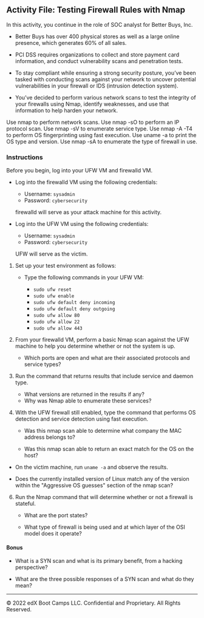 ## Activity File: Testing Firewall Rules with Nmap

In this activity, you continue in the role of SOC analyst for Better Buys, Inc. 

- Better Buys has over 400 physical stores as well as a large online presence, which generates 60% of all sales.

- PCI DSS requires organizations to collect and store payment card information, and conduct vulnerability scans and penetration tests. 

- To stay compliant while ensuring a strong security posture, you’ve been tasked with conducting scans against your network to uncover potential vulnerabilities in your firewall or IDS (intrusion detection system). 

- You’ve decided to perform various network scans to test the integrity of your firewalls using Nmap, identify weaknesses, and use that information to help harden your network.

Use nmap to perform network scans.
Use nmap -sO to perform an IP protocol scan.
Use nmap -sV to enumerate service type.
Use nmap -A -T4 to perform OS fingerprinting using fast execution.
Use uname -a to print the OS type and version.
Use nmap -sA to enumerate the type of firewall in use.

### Instructions


Before you begin, log into your UFW VM and firewalld VM.

 - Log into the firewalld VM using the following credentials:

    - Username: `sysadmin`
    - Password: `cybersecurity`

    firewalld will serve as your attack machine for this activity.
 
 - Log into the UFW VM using the following credentials:

    - Username: `sysadmin`
    - Password: `cybersecurity`

    UFW will serve as the victim.

1. Set up your test environment as follows:
    
    - Type the following commands in your UFW VM:

        - `sudo ufw reset`
        - `sudo ufw enable`
        - `sudo ufw default deny incoming`
        - `sudo ufw default deny outgoing`
        - `sudo ufw allow 80`
        - `sudo ufw allow 22`
        - `sudo ufw allow 443`

2. From your firewalld VM, perform a basic Nmap scan against the UFW machine to help you determine whether or not the system is up. 
    - Which ports are open and what are their associated protocols and service types?


3. Run the command that returns results that include service and daemon type.

    - What versions are returned in the results if any?
    - Why was Nmap able to enumerate these services?

4. With the UFW firewall still enabled, type the command that performs OS detection and service detection using fast execution.

    - Was this nmap scan able to determine what company the MAC address belongs to?

    - Was this nmap scan able to return an exact match for the OS on the host?

  - On the victim machine, run `uname -a` and observe the results.

   - Does the currently installed version of Linux match any of the version within the "Aggressive OS guesses" section of the nmap scan?


6. Run the Nmap command that will determine whether or not a firewall is stateful. 

   - What are the port states?
   
   - What type of firewall is being used and at which layer of the OSI model does it operate?



#### Bonus

-  What is a SYN scan and what is its primary benefit, from a hacking perspective?

- What are the three possible responses of a SYN scan and what do they mean?


---
© 2022 edX Boot Camps LLC. Confidential and Proprietary. All Rights Reserved.


